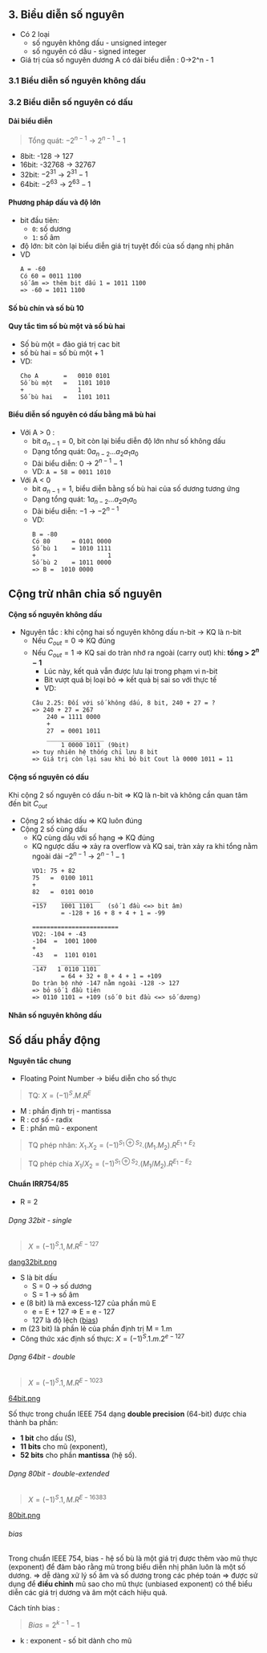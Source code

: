 ## 3. Biểu diễn số nguyên

- Có 2 loại
    - số nguyên không dấu - unsigned integer
    - số nguyên có dấu - signed integer
- Giá trị của số nguyên dương A có dải biểu diễn : 0→2^n - 1

### 3.1 Biểu diễn số nguyên không dấu
### 3.2 Biểu diễn số nguyên có dấu
#### Dải biểu diễn
>Tổng quát: $-2^{n-1}$ -> $2^{n-1} - 1$ 

-  8bit: -128 -> 127
- 16bit: -32768 -> 32767
- 32bit: $-2^{31}$ -> $2^{31} - 1$
- 64bit: $-2^{63}$ -> $2^{63} - 1$

#### Phương pháp dấu và độ lớn
- bit đầu tiên: 
	- `0`: số dương
	- `1`: số âm
- độ lớn: bit còn lại biểu diễn giá trị tuyệt đối của số dạng nhị phân
- VD
	```
	A = -60
	Có 60 = 0011 1100
	số âm => thêm bit dấu 1 = 1011 1100
	=> -60 = 1011 1100
  ```

#### Số bù chín và số bù 10
#### Quy tắc tìm số bù một và số bù hai
- Số bù một = đảo giá trị cac bit
- số bù hai = số bù một + 1
- VD:
	```
	Cho A       =   0010 0101
	Số bù một   =   1101 1010
	+       		1
	Số bù hai   =   1101 1011
	```

#### Biểu diễn số nguyên có dấu bằng mã bù hai


- Với A > 0 :
	- bit $a_{n-1} = 0$, bit còn lại biểu diễn độ lớn như số không dấu
	- Dạng tổng quát: $0a_{n-2}...a_2a_1a_0$
	- Dải biểu diễn: 0 -> $2^{n-1} - 1$
	- VD: `A = 58 = 0011 1010`
- Với A < 0 
	- bit $a_{n-1} = 1$, biểu diễn bằng số bù hai của số dương tương ứng
	- Dạng tổng quát: $1a_{n-2}...a_2a_1a_0$
	- Dải biểu diễn: $-1$ -> $-2^{n-1}$
	- VD:
		```
		B = -80
		Có 80      = 0101 0000
		Số bù 1    = 1010 1111
		+                    1
		Số bù 2    = 1011 0000
		=> B =  1010 0000
		```


## Cộng trừ nhân chia số nguyên
#### Cộng số nguyên không dấu
- Nguyên tắc : khi cộng hai số nguyên không dấu n-bit -> KQ là n-bit
	- Nếu $C_{out} = 0$ => KQ đúng
	- Nếu $C_{out} = 1$ => KQ sai do tràn nhớ ra ngoài (carry out) khi: **tổng > $2^n - 1$**
		- Lúc này, kết quả vẫn được lưu lại trong phạm vi n-bit
		- Bit vượt quá bị loại bỏ => kết quả bị sai so với thực tế
		- VD:
		```
		Câu 2.25: Đối với số không dấu, 8 bit, 240 + 27 = ?
		=> 240 + 27 = 267 
			240 = 1111 0000
			+
			27  = 0001 1011
			________________
				1 0000 1011  (9bit)
		=> tuy nhiên hệ thống chỉ lưu 8 bit 
		=> Giá trị còn lại sau khi bỏ bit Cout là 0000 1011 = 11
		
		```

#### Cộng số nguyên có dấu
Khi cộng 2 số nguyên có dấu n-bit => KQ là n-bit và không cần quan tâm đến bit $C_{out}$
- Cộng 2 số khác dấu => KQ luôn đúng
- Cộng 2 số cùng dấu
	- KQ cùng dấu với số hạng => KQ đúng
	- KQ ngược dấu => xảy ra overflow và KQ sai, tràn xảy ra khi tổng nằm ngoài dải $-2^{n-1}$ -> $2^{n-1} - 1$ 
		```
		VD1: 75 + 82
		75   =  0100 1011
		+
		82   =  0101 0010 
		____    ___________
		+157    1001 1101    (số 1 đầu <=> bit âm)
				= -128 + 16 + 8 + 4 + 1 = -99 
				
		========================
		VD2: -104 + -43
		-104  =  1001 1000
		+
		-43   =  1101 0101 
		____    ___________
		-147   1 0110 1101  
				= 64 + 32 + 8 + 4 + 1 = +109
		Do tràn bộ nhớ -147 nằm ngoài -128 -> 127
		=> bỏ số 1 đầu tiên 
		=> 0110 1101 = +109 (số 0 bit đầu <=> số dương)
		
		```


#### Nhân số nguyên không dấu

## Số dấu phẩy động
#### Nguyên tắc chung
- Floating Point Number -> biểu diễn cho số thực

>TQ:  $X = (-1)^S . M . R^E$ 
- M : phần định trị - mantissa
- R : cơ số - radix
- E : phần mũ - exponent

>TQ phép nhân:
>$X_1 . X_2 = (-1)^{S_1 \oplus S_2} . (M_1 . M_2). R^{E_1 + E_2}$   

>TQ phép chia
>$X_1 / X_2 = (-1)^{S_1 \oplus S_2} . (M_1 / M_2). R^{E_1 - E_2}$ 

#### Chuẩn IRR754/85
- R = 2
###### Dạng 32bit - single
>$X = (-1)^S.1,M.R^{E-127}$ 

[dang32bit.png](https://github.com/thou05/coa/blob/main/img/dang32bit.png)
- S là bit dấu
	- S = 0 -> số dương
	- S = 1 -> số âm
- e (8 bit) là mã excess-127 của phần mũ E
	- e = E + 127 => E = e - 127
	- 127 là độ lệch ([bias](#bias))
- m (23 bit) là phần lẻ của phần định trị M = 1.m
- Công thức xác định số thực: $X = (-1)^S.1.m.2^{e-127}$ 

###### Dạng 64bit - double
> $X = (-1)^S.1,M.R^{E-1023}$ 

[64bit.png](https://github.com/thou05/coa/blob/main/img/64bit.png)

Số thực trong chuẩn IEEE 754 dạng **double precision** (64-bit) được chia thành ba phần:
- **1 bit** cho dấu (S),
- **11 bits** cho mũ (exponent),
- **52 bits** cho phần **mantissa** (hệ số).

###### Dạng 80bit - double-extended
>$X = (-1)^S.1,M.R^{E-16383}$ 

[80bit.png](https://github.com/thou05/coa/blob/main/img/80bit.png)

###### bias
Trong chuẩn IEEE 754, bias - hệ số bù là một giá trị được thêm vào mũ thực (exponent) để đảm bảo rằng mũ trong biểu diễn nhị phân luôn là một số dương.
=> dễ dàng xử lý số âm và số dương trong các phép toán
=> được sử dụng để **điều chỉnh** mũ sao cho mũ thực (unbiased exponent) có thể biểu diễn các giá trị dương và âm một cách hiệu quả.

Cách tính bias : 
> $Bias = 2^{k - 1} - 1$
- k : exponent - số bit dành cho mũ

